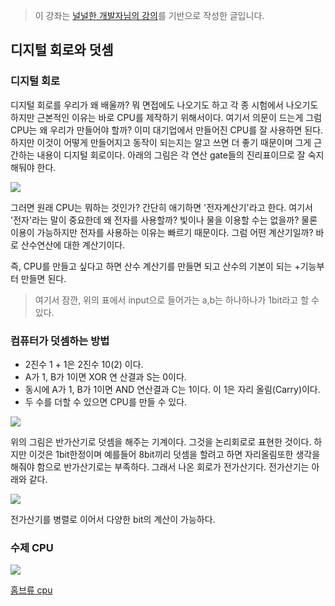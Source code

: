 > 이 강좌는 [널널한 개발자님의 강의](https://www.inflearn.com/course/%EB%84%93%EA%B3%A0%EC%96%95%EA%B2%8C-%EC%BB%B4%EA%B3%B5-%EC%A0%84%EA%B3%B5%EC%9E%90/dashboard)를 기반으로 작성한 글입니다.

## 디지털 회로와 덧셈

### 디지털 회로

디지털 회로를 우리가 왜 배울까? 뭐 면접에도 나오기도 하고 각 종 시험에서 나오기도 하지만 근본적인 이유는 바로 CPU를 제작하기 위해서이다. 여기서 의문이 드는게 그럼 CPU는 왜 우리가 만들어야 할까? 이미 대기업에서 만들어진 CPU를 잘 사용하면 된다. 하지만 이것이 어떻게 만들어지고 동작이 되는지는 알고 쓰면 더 좋기 때문이며 그게 근간하는 내용이 디지털 회로이다. 아래의 그림은 각 연산 gate들의 진리표이므로 잘 숙지해둬야 한다.

![](https://velog.velcdn.com/images/bini/post/5b65f42c-1daa-4e17-b5e0-4b1517bad543/image.png)


그러면 원래 CPU는 뭐하는 것인가? 간단히 애기하면 '전자계산기'라고 한다. 여기서 '전자'라는 말이 중요한데 왜 전자를 사용할까? 빛이나 물을 이용할 수는 없을까? 물론 이용이 가능하지만 전자를 사용하는 이유는 빠르기 때문이다. 그럼 어떤 계산기일까? 바로 산수연산에 대한 계산기이다.

즉, CPU를 만들고 싶다고 하면 산수 계산기를 만들면 되고 산수의 기본이 되는 +기능부터 만들면 된다.

> 여기서 잠깐, 위의 표에서 input으로 들어가는 a,b는 하나하나가 1bit라고 할 수 있다.

### 컴퓨터가 덧셈하는 방법

-   2진수 1 + 1은 2진수 10(2) 이다.
-   A가 1, B가 1이면 XOR 연 산결과 S는 0이다.
-   동시에 A가 1, B가 1이면 AND 연산결과 C는 1이다. 이 1은 자리 올림(Carry)이다.
-   두 수를 더할 수 있으면 CPU를 만들 수 있다.

![](https://velog.velcdn.com/images/bini/post/1db4fef9-826d-411b-959e-307021eb1bf7/image.png)


위의 그림은 반가산기로 덧셈을 해주는 기계이다. 그것을 논리회로로 표현한 것이다. 하지만 이것은 1bit한정이며 예를들어 8bit끼리 덧셈을 할려고 하면 자리올림또한 생각을 해줘야 함으로 반가산기로는 부족하다. 그래서 나온 회로가 전가산기다. 전가산기는 아래와 같다.

![](https://velog.velcdn.com/images/bini/post/d18ad136-3eca-4b6f-8f05-eb01a56402a1/image.png)


전가산기를 병렬로 이어서 다양한 bit의 계산이 가능하다.

### 수제 CPU

![](https://velog.velcdn.com/images/bini/post/d0dc1735-b40c-4f00-8b26-6676ea282c53/image.jpg)

[홈브류 cpu](http://www.homebrewcpu.com/)